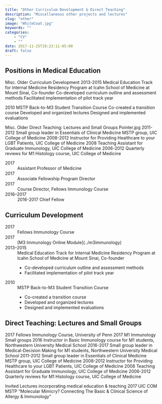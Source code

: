 ```yaml
---
title: "Other Curriculum Development & Direct Teaching"
description: "Miscellaneous other projects and lectures"
slug: "other"
image: "WhiteCoat.jpg"
keywords: ""
categories:
    - "CV"
    - ""
date: 2017-11-25T19:23:11-05:00
draft: false
---
```


## Positions in Medical Education

Misc. Older Curriculum Development
2013-2015	Medical Education Track for Internal Medicine Residency Program at Icahn School of Medicine at Mount Sinai, Co-founder
	Co-developed curriculum outline and assessment methods
	Facilitated implementation of pilot track year

2010		MSTP Back-to-M3 Student Transition Course
		Co-created a transition course
		Developed and organized lectures
		Designed and implemented evaluations

Misc. Older Direct Teaching: Lectures and Small Groups
Pointer.jpg
2011-2012	Small group leader in Essentials of Clinical Medicine MSTP group, UIC College of Medicine
2008-2012	Instructor for Providing Healthcare to your LGBT Patients, UIC College of Medicine
2008	Teaching Assistant for Graduate Immunology, UIC College of Medicine
2006-2012	Quarterly reviews for M1 Histology course, UIC College of Medicine


<dl>
<dt>2017</dt><dd>Assistant Professor of Medicine</dd>
<dt>2017</dt><dd>Associate Fellowship Program Director</dd>
<dt>2017</dt><dd>Course Director, Fellows Immunology Course</dd>
<dt>2016–2017</dt><dd>2016-2017 Chief Fellow</dd>
</dl>

## Curriculum Development
<dl>
<dt>2017</dt><dd>Fellows Immunology Course
<dt>2017</dt><dd>[M3 Immunology Online Module](../m3immunology)
<dt>2013–2015</dt><dd>Medical Education Track for Internal Medicine Residency Program at Icahn School of Medicine at Mount Sinai, Co-founder

- Co-developed curriculum outline and assessment methods
- Facilitated implementation of pilot track year

</dd>
<dt>2010</dt><dd>MSTP Back-to-M3 Student Transition Course

- Co-created a transition course
- Developed and organized lectures
- Designed and implemented evaluations
</dd></dt>

## Direct Teaching: Lectures and Small Groups
2017 Fellows Immunology Course, University of Penn
2017 M1 Immunology Small groups
2016	Instructor in Basic Immunology course for M1 students, Northwestern University Medical School
2016-2017	Small group leader in Medical-Decision Making for M1 students, Northwestern University Medical School
2011-2012	Small group leader in Essentials of Clinical Medicine MSTP group, UIC College of Medicine
2008-2012	Instructor for Providing Healthcare to your LGBT Patients, UIC College of Medicine
2008	Teaching Assistant for Graduate Immunology, UIC College of Medicine
2006-2012	Quarterly reviews for M1 Histology course, UIC College of Medicine

Invited Lectures incorporating medical education & teaching
2017 UIC COM MSTP “Molecular Mimicry? Connecting The Basic & Clinical Science of Allergy & Immunology”
